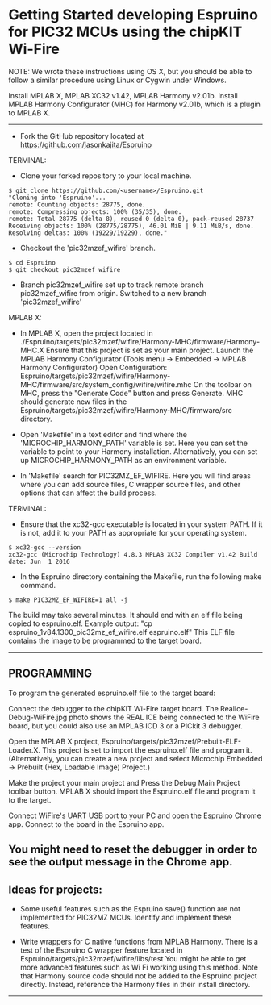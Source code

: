 # Getting Started developing Espruino for PIC32 MCUs using the chipKIT Wi-Fire

NOTE: We wrote these instructions using OS X, but you should be able to follow a similar procedure using Linux or Cygwin under Windows.

Install MPLAB X, MPLAB XC32 v1.42, MPLAB Harmony v2.01b.
Install MPLAB Harmony Configurator (MHC) for Harmony v2.01b, which is a plugin to MPLAB X.

-----------------------------------------------------------

- Fork the GitHub repository located at https://github.com/jasonkajita/Espruino

TERMINAL:

- Clone your forked repository to your local machine.
```
$ git clone https://github.com/<username>/Espruino.git
"Cloning into 'Espruino'...
remote: Counting objects: 28775, done.
remote: Compressing objects: 100% (35/35), done.
remote: Total 28775 (delta 8), reused 0 (delta 0), pack-reused 28737
Receiving objects: 100% (28775/28775), 46.01 MiB | 9.11 MiB/s, done.
Resolving deltas: 100% (19229/19229), done."
```

- Checkout the 'pic32mzef_wifire' branch.
```
$ cd Espruino
$ git checkout pic32mzef_wifire
```
- Branch pic32mzef_wifire set up to track remote branch pic32mzef_wifire from origin.
Switched to a new branch 'pic32mzef_wifire'

MPLAB X:

- In MPLAB X, open the project located in 
./Espruino/targets/pic32mzef/wifire/Harmony-MHC/firmware/Harmony-MHC.X
Ensure that this project is set as your main project.
Launch the MPLAB Harmony Configurator (Tools menu -> Embedded -> MPLAB Harmony Configurator)
Open Configuration: Espruino/targets/pic32mzef/wifire/Harmony-MHC/firmware/src/system_config/wifire/wifire.mhc
On the toolbar on MHC, press the "Generate Code" button and press Generate. MHC should generate new files in the Espruino/targets/pic32mzef/wifire/Harmony-MHC/firmware/src directory.

- Open 'Makefile' in a text editor and find where the 'MICROCHIP_HARMONY_PATH' variable is set. Here you can set the variable to point to your Harmony installation. Alternatively, you can set up MICROCHIP_HARMONY_PATH as an environment variable.

- In 'Makefile' search for PIC32MZ_EF_WIFIRE. Here you will find areas where you can add source files, C wrapper source files, and other options that can affect the build process.

TERMINAL:

- Ensure that the xc32-gcc executable is located in your system PATH. If it is not, add it to your PATH as appropriate for your operating system.
```
$ xc32-gcc --version
xc32-gcc (Microchip Technology) 4.8.3 MPLAB XC32 Compiler v1.42 Build date: Jun  1 2016
```
- In the Espruino directory containing the Makefile, run the following make command.
```
$ make PIC32MZ_EF_WIFIRE=1 all -j
```
The build may take several minutes. It should end with an elf file being copied to espruino.elf.
Example output: "cp espruino_1v84.1300_pic32mz_ef_wifire.elf espruino.elf"
This ELF file contains the image to be programmed to the target board.

-----------------------------------------------------------
## PROGRAMMING
To program the generated espruino.elf file to the target board:

Connect the debugger to the chipKIT Wi-Fire target board. The RealIce-Debug-WiFire.jpg photo shows the REAL ICE being connected to the WiFire board, but you could also use an MPLAB ICD 3 or a PICkit 3 debugger.

Open the MPLAB X project, Espruino/targets/pic32mzef/Prebuilt-ELF-Loader.X. This project is set to import the espruino.elf file and program it. (Alternatively, you can create a new project and select Microchip Embedded -> Prebuilt (Hex, Loadable Image) Project.)

Make the project your main project and Press the Debug Main Project toolbar button. MPLAB X should import the Espruino.elf file and program it to the target.

Connect WiFire's UART USB port to your PC and open the Espruino Chrome app. Connect to the board in the Espruino app.

You might need to reset the debugger in order to see the output message in the Chrome app.
-----------------------------------------------------------

## Ideas for projects:

- Some useful features such as the Espruino save() function are not implemented for PIC32MZ MCUs. Identify and implement these features.

- Write wrappers for C native functions from MPLAB Harmony. There is a test of the Espruino C wrapper feature located in Espruino/targets/pic32mzef/wifire/libs/test  You might be able to get more advanced features such as Wi Fi working using this method. Note that Harmony source code should not be added to the Espruino project directly. Instead, reference the Harmony files in their install directory.

-----------------------------------------------------------

